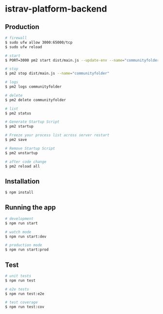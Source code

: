 istrav-platform-backend
========

## Production
```bash
# firewall
$ sudo ufw allow 3000:65000/tcp
$ sudo ufw reload

# start
$ PORT=3000 pm2 start dist/main.js --update-env --name="communityfolder"

# stop
$ pm2 stop dist/main.js --name="communityfolder"

# logs
$ pm2 logs communityfolder

# delete
$ pm2 delete communityfolder

# list
$ pm2 status

# Generate Startup Script
$ pm2 startup

# Freeze your process list across server restart
$ pm2 save

# Remove Startup Script
$ pm2 unstartup

# after code change
$ pm2 reload all
```

## Installation

```bash
$ npm install
```

## Running the app

```bash
# development
$ npm run start

# watch mode
$ npm run start:dev

# production mode
$ npm run start:prod
```

## Test

```bash
# unit tests
$ npm run test

# e2e tests
$ npm run test:e2e

# test coverage
$ npm run test:cov
```